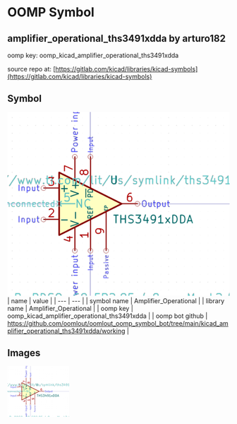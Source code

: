 # OOMP Symbol  
## amplifier_operational_ths3491xdda  by arturo182  
  
oomp key: oomp_kicad_amplifier_operational_ths3491xdda  
  
source repo at: [https://gitlab.com/kicad/libraries/kicad-symbols](https://gitlab.com/kicad/libraries/kicad-symbols)  
## Symbol  
  
[![working.png](working_600.png)](working.png)  
| name | value | 
| --- | --- | 
| symbol name | Amplifier_Operational | 
| library name | Amplifier_Operational | 
| oomp key | oomp_kicad_amplifier_operational_ths3491xdda | 
| oomp bot github | https://github.com/oomlout/oomlout_oomp_symbol_bot/tree/main/kicad_amplifier_operational_ths3491xdda/working | 
## Images  
  
[![working.png](working_140.png)](working.png)  
